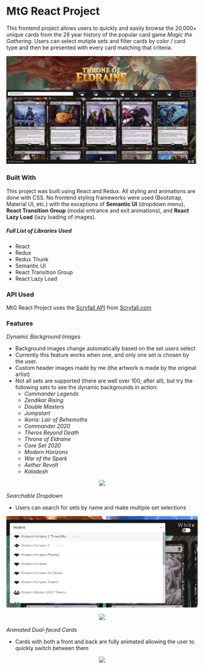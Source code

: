 # MtG React Project

This frontend project allows users to quickly and easily browse the 20,000+ unique cards from the 28 year history of the popular card game *Magic the Gathering*. Users can select mutiple sets and filter cards by color / card type and then be presented with every card matching that criteria.

![Landing Page](/public/markdown/1.png)

### Built With
This project was built using React and Redux. All styling and animations are done with CSS. No frontend styling frameworks were used (Bootstrap, Material UI, etc.) with the exceptions of **Semantic UI** (dropdown menu), **React Transition Group** (modal entrance and exit animations), and **React Lazy Load** (lazy loading of images).


##### Full List of Libraries Used
- React 
- Redux
- Redux Thunk
- Semantic UI
- React Transition Group
- React Lazy Load


### API Used
MtG React Project uses the [Scryfall API](https://scryfall.com/docs/api) from [Scryfall.com](https://scryfall.com/)


### Features
*Dynamic Background Images*
- Background images change automatically based on the set users select
- Currently this feature works when one, and only one set is chosen by the user.
- Custom header images made by me (the artwork is made by the original artist)
- Not all sets are supported (there are well over 100, after all), but try the following sets to see the dynamic backgrounds in action:
  - *Commander Legends*
  - *Zendikar Rising*
  - *Double Masters*
  - *Jumpstart*
  - *Ikoria: Lair of Behemoths*
  - *Commander 2020*
  - *Theros Beyond Death*
  - *Throne of Eldraine*
  - *Core Set 2020*
  - *Modern Horizons*
  - *War of the Spark*
  - *Aether Revolt*
  - *Kaladesh*

<p align="center">
  <img width="" src="/public/markdown/dynBackgroundGif2.gif">
</p>

*Searchable Dropdown*
- Users can search for sets by name and make multiple set selections

<p align="center">
  <img width="806" src="/public/markdown/searchableDropdown.png">
</p>
<p align="center">
  <img width="806" src="/public/markdown/mutipleSelections.png">
</p>
 
*Animated Dual-faced Cards*
 - Cards with both a front and back are fully animated allowing the user to quickly switch between them
 
<p align="center">
  <img width="" src="/public/markdown/flipcard1Gif.gif">
</p>

